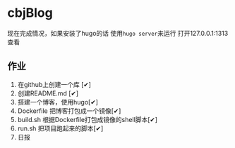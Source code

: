 # cbjBlog

现在完成情况，如果安装了hugo的话
使用`hugo server`来运行 打开127.0.0.1:1313查看


## 作业

1. 在github上创建一个库  [✔]
2. 创建README.md        [✔]
3. 搭建一个博客，使用hugo[✔]
4. Dockerfile 把博客打包成一个镜像[✔]
5. build.sh 根据Dockerfile打包成镜像的shell脚本[✔]
6. run.sh 把项目跑起来的脚本[✔]
7. 日报
